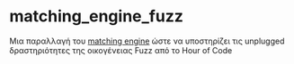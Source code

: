 # matching_engine_fuzz

Μια παραλλαγή του [matching engine](https://github.com/ale3andro/matching_engine) ώστε να υποστηρίζει τις unplugged δραστηριότητες της οικογένειας Fuzz από το Hour of Code
